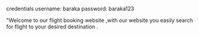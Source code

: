 credentials
username: baraka
password: baraka123

"Welcome to our flight booking website ,with our website you easily search for flight to your desired destination .
